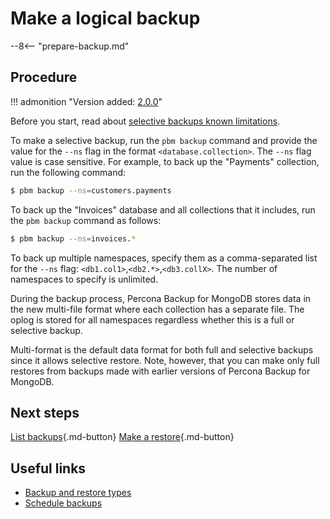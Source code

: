 # Make a logical backup

--8<-- "prepare-backup.md"

## Procedure

!!! admonition "Version added: [2.0.0](../release-notes/2.0.0.md)"

Before you start, read about [selective backups known limitations](../features/selective-backup.md#known-limitations-of-selective-backups-and-restores).

To make a selective backup, run the `pbm backup` command and provide the value for the `--ns` flag in the format `<database.collection>`. The `--ns` flag value is case sensitive. For example, to back up the "Payments" collection, run the following command:

```{.bash data-prompt="$"}
$ pbm backup --ns=customers.payments
```

To back up the "Invoices" database and all collections that it includes, run the ``pbm backup`` command as follows:

```{.bash data-prompt="$"}
$ pbm backup --ns=invoices.*
```

To back up multiple namespaces, specify them as a comma-separated list for the `--ns` flag: `<db1.col1>`,`<db2.*>`,`<db3.collX>`. The number of namespaces to specify is unlimited.

During the backup process, Percona Backup for MongoDB stores data in the new multi-file format where each collection has a separate file. The oplog is stored for all namespaces regardless whether this is a full or selective backup.

Multi-format is the default data format for both full and selective backups since it allows selective restore. Note, however, that you can make only full restores from backups made with earlier versions of Percona Backup for MongoDB. 


## Next steps

[List backups](../usage/list-backup.md){.md-button}
[Make a restore](restore.md){.md-button}

## Useful links

* [Backup and restore types](../features/backup-types.md)
* [Schedule backups](../usage/schedule-backup.md)

